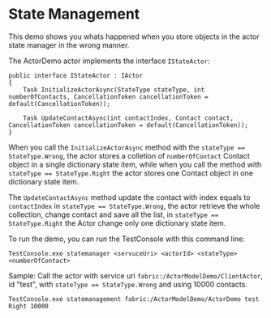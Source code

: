 # State Management #

This demo shows you whats happened when you store objects in the actor state manager in the wrong manner.

The ActorDemo actor implements the interface `IStateActor`:

    public interface IStateActor : IActor
    {
    	Task InitializeActorAsync(StateType stateType, int numberOfContacts, CancellationToken cancellationToken = default(CancellationToken));
    
    	Task UpdateContactAsync(int contactIndex, Contact contact, CancellationToken cancellationToken = default(CancellationToken));
    }

When you call the `InitializeActorAsync` method with the `stateType == StateType.Wrong`, the actor stores a colletion of `numberOfContact` Contact object in a single dictionary state item, while when you call the method with `stateType == StateType.Right` the actor stores one Contact object in one dictionary state item.

The `UpdateContactAsync` method update the contact with index equals to `contactIndex` in `stateType == StateType.Wrong`, the actor retrieve the whole collection, change contact and save all the list, in `stateType == StateType.Right` the Actor change only one dictionary state item.

To run the demo, you can run the TestConsole with this command line:
    
    TestConsole.exe statemanager <servuceUri> <actorId> <stateType> <numberOfContact>

Sample: Call the actor with service uri `fabric:/ActorModelDemo/ClientActor`, id "test", with  `stateType == StateType.Wrong` and using 10000 contacts.

    TestConsole.exe statemanagement fabric:/ActorModelDemo/ActorDemo test Right 10000
 

 